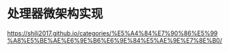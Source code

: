 # 处理器微架构实现

https://shili2017.github.io/categories/%E5%A4%84%E7%90%86%E5%99%A8%E5%BE%AE%E6%9E%B6%E6%9E%84%E5%AE%9E%E7%8E%B0/
